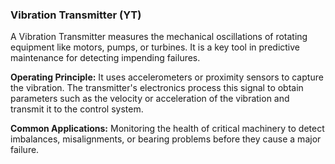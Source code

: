 ### Vibration Transmitter (YT)
A Vibration Transmitter measures the mechanical oscillations of rotating equipment like motors, pumps, or turbines. It is a key tool in predictive maintenance for detecting impending failures.

**Operating Principle:** It uses accelerometers or proximity sensors to capture the vibration. The transmitter's electronics process this signal to obtain parameters such as the velocity or acceleration of the vibration and transmit it to the control system.

**Common Applications:** Monitoring the health of critical machinery to detect imbalances, misalignments, or bearing problems before they cause a major failure.
